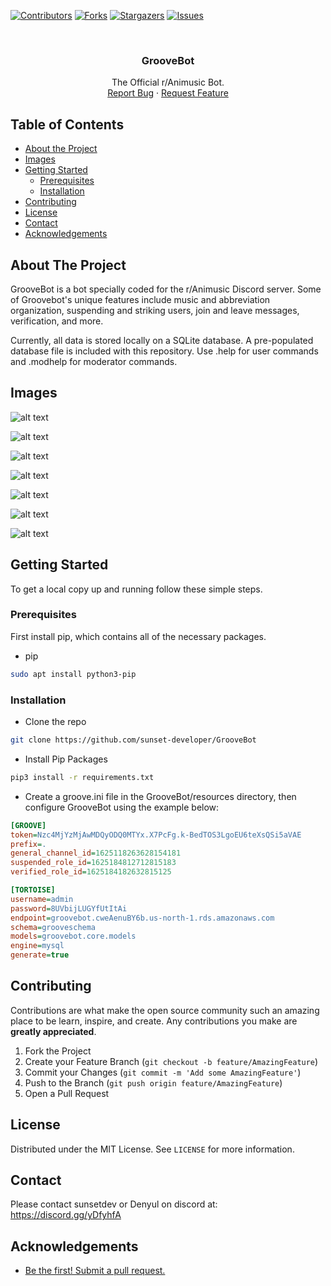 <!--
*** Thanks for checking out this README Template. If you have a suggestion that would
*** make this better, please fork the repo and create a pull request or simply open
*** an issue with the tag "enhancement".
*** Thanks again! Now go create something AMAZING! :D
***
***
***
*** To avoid retyping too much info. Do a search and replace for the following:
*** github_username, repo_name, twitter_handle, email
-->





<!-- PROJECT SHIELDS -->
<!--
*** I'm using markdown "reference style" links for readability.
*** Reference links are enclosed in brackets [ ] instead of parentheses ( ).
*** See the bottom of this document for the declaration of the reference variables
*** for contributors-url, forks-url, etc. This is an optional, concise syntax you may use.
*** https://www.markdownguide.org/basic-syntax/#reference-style-links
-->
[![Contributors][contributors-shield]][contributors-url]
[![Forks][forks-shield]][forks-url]
[![Stargazers][stars-shield]][stars-url]
[![Issues][issues-shield]][issues-url]



<!-- PROJECT LOGO -->
<br />
<p align="center">
  <h3 align="center">GrooveBot</h3>

  <p align="center">
    The Official r/Animusic Bot.
    <br />
    <a href="https://github.com/sunset-developer/GrooveBot_name/issues">Report Bug</a>
    ·
    <a href="https://github.com/sunset-developer/GrooveBot_name/issues">Request Feature</a>
  </p>
</p>



<!-- TABLE OF CONTENTS -->
## Table of Contents

* [About the Project](#about-the-project)
* [Images](#Images)
* [Getting Started](#getting-started)
  * [Prerequisites](#prerequisites)
  * [Installation](#installation)
* [Contributing](#contributing)
* [License](#license)
* [Contact](#contact)
* [Acknowledgements](#acknowledgements)



<!-- ABOUT THE PROJECT -->
## About The Project

GrooveBot is a bot specially coded for the r/Animusic Discord server. Some of Groovebot's unique 
features include music and abbreviation organization, suspending and striking users, join and leave messages, verification,
and more.

Currently, all data is stored locally on a SQLite database. A pre-populated database file is included with this repository. Use .help for user commands and .modhelp for moderator commands. 

## Images

![alt text](https://github.com/sunset-developer/GrooveBot/blob/master/images/groovebot1.png)

![alt text](https://github.com/sunset-developer/GrooveBot/blob/master/images/groovebot2.png)

![alt text](https://github.com/sunset-developer/GrooveBot/blob/master/images/groovebot3.png)

![alt text](https://github.com/sunset-developer/GrooveBot/blob/master/images/groovebot4.png)

![alt text](https://github.com/sunset-developer/GrooveBot/blob/master/images/groovebot5.png)

![alt text](https://github.com/sunset-developer/GrooveBot/blob/master/images/groovebot6.png)

![alt text](https://github.com/sunset-developer/GrooveBot/blob/master/images/groovebot7.png)


<!-- GETTING STARTED -->
## Getting Started

To get a local copy up and running follow these simple steps.

### Prerequisites

First install pip, which contains all of the necessary packages.
* pip
```sh
sudo apt install python3-pip
```

### Installation

* Clone the repo
```sh
git clone https://github.com/sunset-developer/GrooveBot
```

* Install Pip Packages
```sh
pip3 install -r requirements.txt
```

* Create a groove.ini file in the GrooveBot/resources directory, then configure GrooveBot using the example below:
```ini
[GROOVE]
token=Nzc4MjYzMjAwMDQyODQ0MTYx.X7PcFg.k-BedTOS3LgoEU6teXsQSi5aVAE
prefix=.
general_channel_id=1625118263628154181
suspended_role_id=1625184812712815183
verified_role_id=1625184182632815125

[TORTOISE]
username=admin
password=8UVbijLUGYfUtItAi
endpoint=groovebot.cweAenuBY6b.us-north-1.rds.amazonaws.com
schema=grooveschema
models=groovebot.core.models
engine=mysql
generate=true
```

<!-- CONTRIBUTING -->
## Contributing

Contributions are what make the open source community such an amazing place to be learn, inspire, and create. Any contributions you make are **greatly appreciated**.

1. Fork the Project
2. Create your Feature Branch (`git checkout -b feature/AmazingFeature`)
3. Commit your Changes (`git commit -m 'Add some AmazingFeature'`)
4. Push to the Branch (`git push origin feature/AmazingFeature`)
5. Open a Pull Request


<!-- LICENSE -->
## License

Distributed under the MIT License. See `LICENSE` for more information.


<!-- CONTACT -->
## Contact

Please contact sunsetdev or Denyul on discord at:
https://discord.gg/yDfyhfA


<!-- ACKNOWLEDGEMENTS -->
## Acknowledgements

* [Be the first! Submit a pull request.](https://github.com/sunset-developer/GrooveBot/pulls)


<!-- MARKDOWN LINKS & IMAGES -->
<!-- https://www.markdownguide.org/basic-syntax/#reference-style-links -->
[contributors-shield]: https://img.shields.io/github/contributors/sunset-developer/GrooveBot.svg?style=flat-square
[contributors-url]: https://github.com/sunset-developer/GrooveBot/graphs/contributors
[forks-shield]: https://img.shields.io/github/forks/sunset-developer/GrooveBot.svg?style=flat-square
[forks-url]: https://github.com/sunset-developer/GrooveBot/network/members
[stars-shield]: https://img.shields.io/github/stars/sunset-developer/GrooveBot.svg?style=flat-square
[stars-url]: https://github.com/sunset-developer/GrooveBot/stargazers
[issues-shield]: https://img.shields.io/github/issues/sunset-developer/GrooveBot.svg?style=flat-square
[issues-url]: https://github.com/sunset-developer/GrooveBot/issues
[license-shield]: https://img.shields.io/github/license/sunset-developer/GrooveBot.svg?style=flat-square
[license-url]: https://github.com/sunset-developer/GrooveBot/blob/master/LICENSE
[linkedin-shield]: https://img.shields.io/badge/-LinkedIn-black.svg?style=flat-square&logo=linkedin&colorB=555
[linkedin-url]: https://linkedin.com/in/github_username
[product-screenshot]: images/screenshot.png
